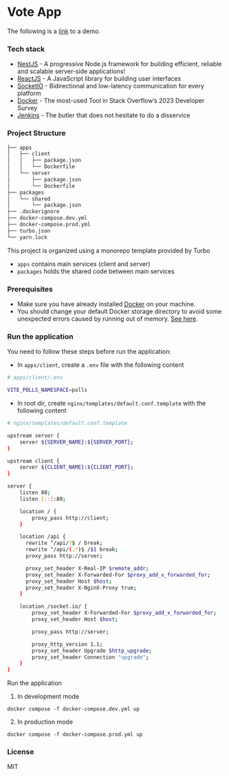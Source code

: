 # Vote App

The following is a [link](https://voteapp.nguyenhoaithanh.tech) to a demo.

### Tech stack

- [NestJS] - A progressive Node.js framework for building efficient, reliable and scalable server-side applications!
- [ReactJS] - A JavaScript library for building user interfaces
- [SocketIO] - Bidirectional and low-latency communication for every platform
- [Docker] - The most-used Tool in Stack Overflow’s 2023 Developer Survey
- [Jenkins] - The butler that does not hesitate to do a disservice

### Project Structure

```bash
├── apps
│   ├── client
│   │   ├── package.json
│   │   └── Dockerfile
│   └── server
│       ├── package.json
│       └── Dockerfile
├── packages
│   └── shared
│       └── package.json
├── .dockerignore
├── docker-compose.dev.yml
├── docker-compose.prod.yml
├── turbo.json
└── yarn.lock
```

This project is organized using a monorepo template provided by Turbo

- `apps` contains main services (client and server)
- `packages` holds the shared code between main services

### Prerequisites

- Make sure you have already installed [Docker] on your machine.
- You should change your default Docker storage directory to avoid some unexpected errors caused by running out of memory. [See here](https://www.baeldung.com/ops/docker-image-change-installation-directory).

### Run the application

You need to follow these steps before run the application:

- In `apps/client`, create a `.env` file with the following content
  
```sh
# apps/client/.env

VITE_POLLS_NAMESPACE=polls
```
- In root dir, create `nginx/templates/default.conf.template` with the following content

```sh
# nginx/templates/default.conf.template

upstream server {
    server ${SERVER_NAME}:${SERVER_PORT};
}

upstream client {
    server ${CLIENT_NAME}:${CLIENT_PORT};
}

server {
    listen 80;
    listen [::]:80;

    location / {
        proxy_pass http://client;
    }

    location /api {
      rewrite ^/api/?$ / break;
      rewrite ^/api/(.*)$ /$1 break;
      proxy_pass http://server;

      proxy_set_header X-Real-IP $remote_addr;
      proxy_set_header X-Forwarded-For $proxy_add_x_forwarded_for;
      proxy_set_header Host $host;
      proxy_set_header X-NginX-Proxy true;
    }

    location /socket.io/ {
        proxy_set_header X-Forwarded-For $proxy_add_x_forwarded_for;
        proxy_set_header Host $host;

        proxy_pass http://server;

        proxy_http_version 1.1;
        proxy_set_header Upgrade $http_upgrade;
        proxy_set_header Connection "upgrade";
    }
}
```

Run the application

1. In development mode

```
docker compose -f docker-compose.dev.yml up
```

2. In production mode

```
docker compose -f docker-compose.prod.yml up
```

### License

MIT

[//]: # "These are reference links used in the body of this note and get stripped out when the markdown processor does its job. There is no need to format nicely because it shouldn't be seen. Thanks SO - http://stackoverflow.com/questions/4823468/store-comments-in-markdown-syntax"
[NestJS]: https://nestjs.com/
[ReactJS]: https://react.dev/
[SocketIO]: https://socket.io/
[Docker]: https://www.docker.com/
[Jenkins]: https://www.jenkins.io/
